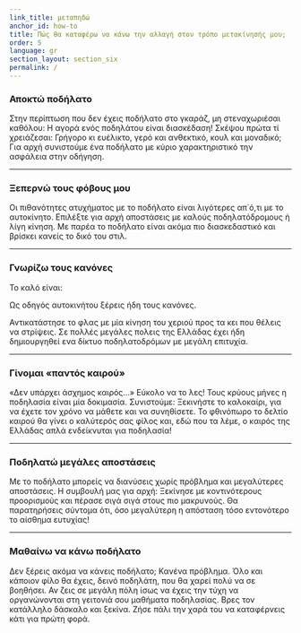 ```yaml
---
link_title: μεταπηδώ
anchor_id: how-to
title: Πώς θα καταφέρω να κάνω την αλλαγή στον τρόπο μετακίνησής μου;
order: 5
language: gr
section_layout: section_six
permalink: /
---
```


### Αποκτώ ποδήλατο
Στην περίπτωση που δεν έχεις ποδήλατο στο γκαράζ, μη στεναχωριέσαι καθόλου: Η αγορά ενός ποδηλάτου είναι διασκέδαση! Σκέψου πρώτα τί χρειάζεσαι: Γρήγορο κι ευέλικτο, γερό και ανθεκτικό, κουλ και μοναδικό; Για αρχή συνιστούμε ένα ποδήλατο με κύριο χαρακτηριστικό την ασφάλεια στην οδήγηση. 

***

### Ξεπερνώ τους φόβους μου
Οι πιθανότητες ατυχήματος με το ποδήλατο είναι λιγότερες απ΄ό,τι με το αυτοκίνητο. Επιλέξτε για αρχή αποστάσεις με καλούς ποδηλατόδρομους ή λίγη κίνηση. Με παρέα το ποδήλατο είναι ακόμα πιο διασκεδαστικό και βρίσκει κανείς το δικό του στιλ.


***

### Γνωρίζω τους κανόνες
Το καλό είναι: 

Ως οδηγός αυτοκινήτου ξέρεις ήδη τους κανόνες. 

Αντικατάστησε το φλας με μία κίνηση του χεριού προς τα κει που θέλεις να στρίψεις. Σε πολλές μεγάλες πολεις της Ελλάδας έχει ήδη δημιουργηθεί ενα δίκτυο ποδηλατοδρόμων με μεγάλη επιτυχία. 

***

### Γίνομαι «παντός καιρού»
«Δεν υπάρχει άσχημος καιρός...» Εύκολο να το λες! Τους κρύους μήνες η ποδηλασία είναι μία δοκιμασία. Συνιστούμε: Ξεκινήστε το καλοκαίρι, για να έχετε τον χρόνο να μάθετε και να συνηθίσετε. Το φθινόπωρο το δελτίο καιρού θα γίνει ο καλύτερός σας φίλος και, εδώ που τα λέμε, ο καιρός της Ελλάδας απλά ενδείκνυται για ποδηλασία!

***

### Ποδηλατώ μεγάλες αποστάσεις
Με το ποδήλατο μπορείς να διανύσεις χωρίς πρόβλημα και μεγαλύτερες αποστάσεις. Η συμβουλή μας για αρχή: Ξεκίνησε με κοντινότερους προορισμούς και πέρασε σιγά σιγά στους πιο μακρυνούς. Θα παρατηρήσεις σύντομα ότι, όσο μεγαλύτερη η απόσταση τόσο εντονότερο το αίσθημα ευτυχίας!

***

### Μαθαίνω να κάνω ποδήλατο
Δεν ξέρεις ακόμα να κάνεις ποδήλατο; Κανένα πρόβλημα. Όλο και κάποιον φίλο θα έχεις, δεινό ποδηλάτη, που θα χαρεί πολύ να σε βοηθήσει. Αν ζεις σε μεγάλη πόλη ίσως να έχεις την τύχη να οργανώνονται στη γειτονιά σου μαθήματα ποδηλασίας. Βρες τον κατάλληλο δάσκαλο και ξεκίνα. Ζήσε πάλι την χαρά του να καταφέρνεις κάτι για πρώτη φορά. 
